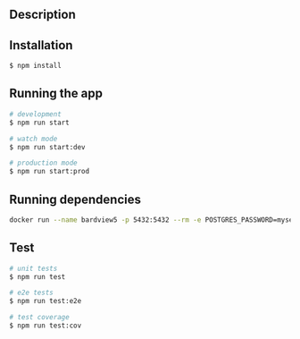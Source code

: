 ## Description

## Installation

```bash
$ npm install
```

## Running the app

```bash
# development
$ npm run start

# watch mode
$ npm run start:dev

# production mode
$ npm run start:prod
```

## Running dependencies

```bash
docker run --name bardview5 -p 5432:5432 --rm -e POSTGRES_PASSWORD=mysecretpassword -e POSTGRES_DB=bardview5 -d postgres
```

## Test

```bash
# unit tests
$ npm run test

# e2e tests
$ npm run test:e2e

# test coverage
$ npm run test:cov
```
